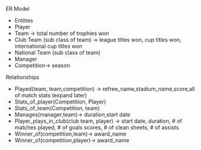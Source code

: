 ER Model

- Entities
- Player
- Team -> total number of trophies won
- Club Team (sub class of team) -> league titles won, cup titles won, international cup titles won
- National Team (sub class of team)
- Manager
- Competition-> season


Relationships
- Played(team, team,competition) -> refree_name,stadium_name,score,all of match stats (expand later)
- Stats_of_player(Competition, Player)
- Stats_of_team(Competition, team) 
- Manages(manager,team)-> duration,start date
- Player_plays_in_club(club team, player) -> start date, duration, # of matches played, # of goals scores, # of clean sheets, # of assists
- Winner_of(competition,team)-> award_name
- Winner_of(competition,player)-> award_name

